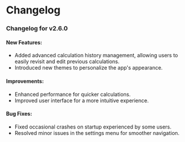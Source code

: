 # Changelog

### Changelog for v2.6.0

#### New Features:
- Added advanced calculation history management, allowing users to easily revisit and edit previous calculations.
- Introduced new themes to personalize the app's appearance.

#### Improvements:
- Enhanced performance for quicker calculations.
- Improved user interface for a more intuitive experience.

#### Bug Fixes:
- Fixed occasional crashes on startup experienced by some users.
- Resolved minor issues in the settings menu for smoother navigation.
